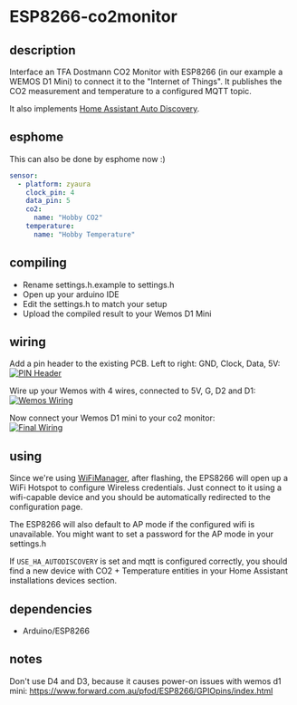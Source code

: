 # ESP8266-co2monitor

## description

Interface an TFA Dostmann CO2 Monitor with ESP8266 (in our example a WEMOS D1 Mini) to connect it to the "Internet of Things". It publishes the CO2 measurement and temperature to a configured MQTT topic.

It also implements [Home Assistant Auto Discovery](https://www.home-assistant.io/docs/mqtt/discovery/).

## esphome

This can also be done by esphome now :) 

```yaml
sensor:
  - platform: zyaura
    clock_pin: 4
    data_pin: 5
    co2:
      name: "Hobby CO2"
    temperature:
      name: "Hobby Temperature"
```

## compiling

* Rename settings.h.example to settings.h
* Open up your arduino IDE
* Edit the settings.h to match your setup
* Upload the compiled result to your Wemos D1 Mini

## wiring

Add a pin header to the existing PCB. Left to right: GND, Clock, Data, 5V:
<br>
<a href="https://github.com/b4ckspace/esp8266-co2monitor/blob/master/doc/images/pinheader.jpg?raw=true">
    <img alt="PIN Header" src="https://github.com/b4ckspace/esp8266-co2monitor/blob/master/doc/images/pinheader-thumb.jpg?raw=true">
</a>

Wire up your Wemos with 4 wires, connected to 5V, G, D2 and D1:
<br>
<a href="https://github.com/b4ckspace/esp8266-co2monitor/blob/master/doc/images/wemos-wiring.jpg?raw=true">
    <img alt="Wemos Wiring" src="https://github.com/b4ckspace/esp8266-co2monitor/blob/master/doc/images/wemos-wiring-thumb.jpg?raw=true">
</a>

Now connect your Wemos D1 mini to your co2 monitor:
<br>
<a href="https://github.com/b4ckspace/esp8266-co2monitor/blob/master/doc/images/wiring.jpg?raw=true">
    <img alt="Final Wiring" src="https://github.com/b4ckspace/esp8266-co2monitor/blob/master/doc/images/wiring-thumb.jpg?raw=true">
</a>

## using
Since we're using [WiFiManager](https://github.com/tzapu/WiFiManager), after flashing, the EPS8266 will open up a WiFi Hotspot to configure Wireless credentials. Just connect to it using a wifi-capable device and you should be automatically redirected to the configuration page.

The ESP8266 will also default to AP mode if the configured wifi is unavailable.
You might want to set a password for the AP mode in your settings.h

If `USE_HA_AUTODISCOVERY` is set and mqtt is configured correctly,
you should find a new device with CO2 + Temperature entities in your Home Assistant installations devices section.

## dependencies

* Arduino/ESP8266

## notes

Don't use D4 and D3, because it causes power-on issues with wemos d1 mini: https://www.forward.com.au/pfod/ESP8266/GPIOpins/index.html
